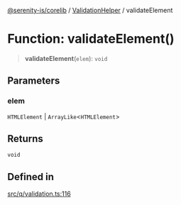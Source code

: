 [@serenity-is/corelib](../../../README.md) / [ValidationHelper](../README.md) / validateElement

# Function: validateElement()

> **validateElement**(`elem`): `void`

## Parameters

### elem

`HTMLElement` | `ArrayLike`\<`HTMLElement`\>

## Returns

`void`

## Defined in

[src/q/validation.ts:116](https://github.com/serenity-is/serenity/blob/master/packages/corelib/src/q/validation.ts#L116)
